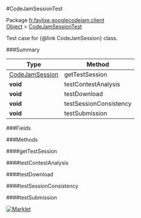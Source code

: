 #CodeJamSessionTest

Package [fr.faylixe.googlecodejam.client](https://github.com/Faylixe/googlecodejam-client/blob/master/fr/faylixe/googlecodejam/client)<br>
[Object]() > [CodeJamSessionTest](https://github.com/Faylixe/googlecodejam-client/blob/master/javadoc/fr/faylixe/googlecodejam/client/CodeJamSessionTest.md)

Test case for {@link CodeJamSession} class.

###Summary


| Type | Method |
| --- | --- |
| [CodeJamSession](https://github.com/Faylixe/googlecodejam-client/blob/master/javadoc/fr/faylixe/googlecodejam/client/CodeJamSession.md) | getTestSession |
| **void** | testContestAnalysis |
| **void** | testDownload |
| **void** | testSessionConsistency |
| **void** | testSubmission |

###Fields


###Methods

####getTestSession


####testContestAnalysis


####testDownload


####testSessionConsistency


####testSubmission


[![Marklet](https://img.shields.io/badge/Generated%20by-Marklet-green.svg)](https://github.com/Faylixe/marklet)